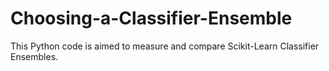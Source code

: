 # Choosing-a-Classifier-Ensemble
This Python code is aimed to measure and compare Scikit-Learn Classifier Ensembles.
